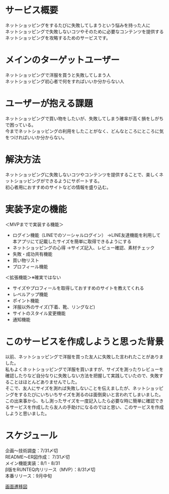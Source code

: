 # サービス概要
ネットショッピングをするたびに失敗してしまうという悩みを持った人に  
ネットショッピングで失敗しないコツやそのために必要なコンテンツを提供する  
ネットショッピングを攻略するためのサービスです。  

# メインのターゲットユーザー
ネットショッピングで洋服を買うと失敗してしまう人  
ネットショッピング初心者で何をすればいいか分からない人  

# ユーザーが抱える課題
ネットショッピングで買い物をしたいが、失敗してしまう確率が高く損をしがちで困っている。  
今までネットショッピングの利用をしたことがなく、どんなところにところに気をつければいいか分からない。

# 解決方法
ネットショッピングに失敗しないコツやコンテンツを提供することで、楽しくネットショッピングができるようにサポートする。  
初心者用におすすめのサイトなどの情報を盛り込む。

# 実装予定の機能
＜MVPまでで実装する機能＞
* ログイン機能（LINEでのソーシャルログイン）
  →LINE友達機能を利用して本アプリにて記載したサイズを簡単に取得できるようにする
* ネットショッピングの心得
  →サイズ記入、レビュー確認、素材チェック
* 失敗・成功共有機能
* 買い物リスト
* プロフィール機能  

＜拡張機能＞※確実ではない  
* サイズやプロフィールを取得しておすすめのサイトを教えてくれる
* レベルアップ機能
* ポイント機能
* 洋服以外のサイズ(下着、靴、リングなど)
* サイトのスタイル変更機能
* 通知機能

# このサービスを作成しようと思った背景
以前、ネットショッピングで洋服を買った友人に失敗した言われたことがありました。  
私もよくネットショッピングで洋服を買いますが、サイズを測ったりレビューを確認したりなど自分なりに失敗しない方法を把握して実践していたので、失敗することはほとんどありませんでした。  
そこで、友人にサイズを測れば失敗しないことを伝えましたが、ネットショッピングをするたびにいちいちサイズを測るのは面倒臭いと言われてしまいました。  
この出来事から、もし測ったサイズを一度記入したら必要な時に簡単に確認できるサービスを作成したら友人の手助けになるのではと思い、このサービスを作成しようと思いました。  

# スケジュール
企画〜技術調査：7/31〆切  
README〜ER図作成： 7/31〆切  
メイン機能実装：8/1 - 8/31  
β版をRUNTEQ内リリース（MVP）：8/31〆切  
本番リリース：9月中旬  

[画面遷移図](https://www.figma.com/file/k6cFM3JBXOUhb6XWVpuqEs/Untitled?node-id=0%3A1)